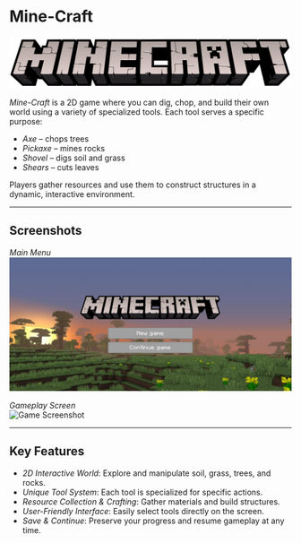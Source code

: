 # Mine-Craft

![Main Logo](assets/mainlogo.png)

*Mine-Craft* is a 2D game where you can dig, chop, and build their own world using a variety of specialized tools. Each tool serves a specific purpose:  

- *Axe* – chops trees  
- *Pickaxe* – mines rocks  
- *Shovel* – digs soil and grass  
- *Shears* – cuts leaves  

Players gather resources and use them to construct structures in a dynamic, interactive environment.  

---

## Screenshots

*Main Menu*  
![Menu Screenshot](assets/indexPage.jpg)

*Gameplay Screen*  
![Game Screenshot](assets/gamePaje.jpg)

---

## Key Features

- *2D Interactive World*: Explore and manipulate soil, grass, trees, and rocks.  
- *Unique Tool System*: Each tool is specialized for specific actions.  
- *Resource Collection & Crafting*: Gather materials and build structures.  
- *User-Friendly Interface*: Easily select tools directly on the screen.  
- *Save & Continue*: Preserve your progress and resume gameplay at any time.